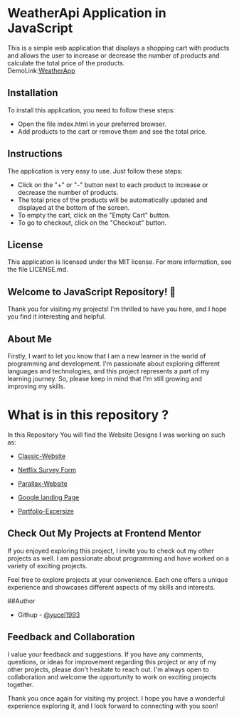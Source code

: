 # WeatherApi Application in JavaScript

This is a simple web application that displays a shopping cart with products and allows the user to increase or decrease the number of products and calculate the total price of the products.
<br>
DemoLink:[WeatherApp](https://yucel1993.github.io/Java-Script/WeatherApi/index.html)
## Installation

To install this application, you need to follow these steps:

- Open the file index.html in your preferred browser.
- Add products to the cart or remove them and see the total price.

## Instructions

The application is very easy to use. Just follow these steps:

- Click on the "+" or "-" button next to each product to increase or decrease the number of products.
- The total price of the products will be automatically updated and displayed at the bottom of the screen.
- To empty the cart, click on the "Empty Cart" button.
- To go to checkout, click on the "Checkout" button.

## License

This application is licensed under the MIT license. For more information, see the file LICENSE.md.



## Welcome to JavaScript  Repository! 👋

Thank you for visiting my projects! I'm thrilled to have you here, and I hope you find it interesting and helpful.

## About Me
Firstly, I want to let you know that I am a new learner in the world of programming and development. I'm passionate about exploring different languages and technologies, and this project represents a part of my learning journey. So, please keep in mind that I'm still growing and improving my skills.

# What is in this repository ?
In this Repository You will find the Website Designs I was working on such as: 

- [Classic-Website](https://yucel1993.github.io/Classic-Website/)

- [Netflix Survey Form](https://yucel1993.github.io/Netflix-RegisterForm/)

- [Parallax-Website](https://yucel1993.github.io/Parallax-Website/)

- [Google landing Page](https://yucel1993.github.io/Google-Landing-Page/)

- [Portfolio-Excersize](https://yucel1993.github.io/Portfolio-Excersize/)


## Check Out My Projects at Frontend Mentor
If you enjoyed exploring this project, I invite you to check out my other projects as well. I am passionate about programming and have worked on a variety of exciting projects.

Feel free to explore projects at your convenience. Each one offers a unique experience and showcases different aspects of my skills and interests.

##Author
<!-- - Frontend Mentor - [@AliDurul](https://www.frontendmentor.io/profile/DURUL-26) -->
- Githup - [@yucel1993](https://github.com/yucel1993)

## Feedback and Collaboration
I value your feedback and suggestions. If you have any comments, questions, or ideas for improvement regarding this project or any of my other projects, please don't hesitate to reach out. I'm always open to collaboration and welcome the opportunity to work on exciting projects together.

Thank you once again for visiting my project. I hope you have a wonderful experience exploring it, and I look forward to connecting with you soon!

